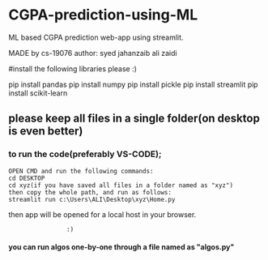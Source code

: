 # CGPA-prediction-using-ML
ML based CGPA prediction web-app using streamlit.


MADE by cs-19076
author: syed jahanzaib ali zaidi

#install the following libraries please :)

pip install pandas
pip install numpy
pip install pickle
pip install streamlit
pip install scikit-learn

## please keep all files in a single folder(on desktop is even better)

### to run the code(preferably VS-CODE);

	OPEN CMD and run the following commands:
	cd DESKTOP
	cd xyz(if you have saved all files in a folder named as "xyz")
	then copy the whole path, and run as follows:
	streamlit run c:\Users\ALI\Desktop\xyz\Home.py

then app will be opened for a local host in your browser.

					:)

#### you can run algos one-by-one through a file named as "algos.py"
